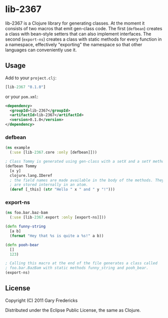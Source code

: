 # lib-2367

lib-2367 is a Clojure library for generating classes. At the moment it consists
of two macros that emit gen-class code. The first (`defbean`) creates a class
with bean-style setters that can also implement interfaces. The second
(`export-ns`) creates a class with static methods for every function in a
namespace, effectively "exporting" the namespace so that other languages can
conveniently use it.

## Usage

Add to your `project.clj`:

```clojure
[lib-2367 "0.1.0"]
```

or your `pom.xml`:

```xml
<dependency>
  <groupId>lib-2367</groupId>
  <artifactId>lib-2367</artifactId>
  <version>0.1.0</version>
</dependency>
```

### defbean

```clojure
(ns example
  (:use [lib-2367.core :only [defbean]]))

; Class Tommy is generated using gen-class with a setX and a setY method.
(defbean Tommy
  [x y]
  clojure.lang.IDeref
  ; the field names are made available in the body of the methods. They
  ; are stored internally in an atom.
  (deref [_this] (str "Hello " x " and " y "!")))
```

### export-ns

```clojure
(ns foo.bar.baz-bam
  (:use [lib-2367.export :only [export-ns]]))

(defn funny-string
  [a b]
  (format "Hey that %s is quite a %s!" a b))

(defn pooh-bear
  []
  123)

; Calling this macro at the end of the file generates a class called
; foo.bar.BazBam with static methods funny_string and pooh_bear.
(export-ns)
```

## License

Copyright (C) 2011 Gary Fredericks

Distributed under the Eclipse Public License, the same as Clojure.
